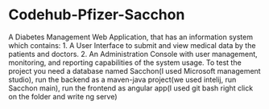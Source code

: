 # Codehub-Pfizer-Sacchon
A Diabetes Management Web Application, that has  an information system which contains: 1. A User Interface to submit and view medical data by the patients and doctors. 2. An Administration Console with user management, monitoring, and reporting capabilities of the system usage.
To test the project you need a database named Sacchon(I used Microsoft management studio), run the backend as a maven-java project(we used intelij, run Sacchon main), run the frontend as angular app(I used git bash right click on the folder and write ng serve)
